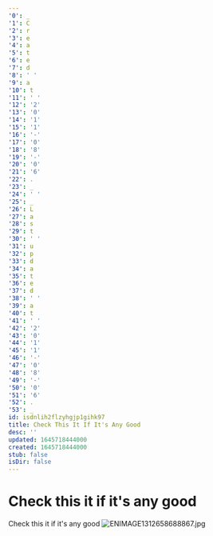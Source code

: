 ```yaml
---
'0': _
'1': C
'2': r
'3': e
'4': a
'5': t
'6': e
'7': d
'8': ' '
'9': a
'10': t
'11': ' '
'12': '2'
'13': '0'
'14': '1'
'15': '1'
'16': '-'
'17': '0'
'18': '8'
'19': '-'
'20': '0'
'21': '6'
'22': .
'23': _
'24': ' '
'25': _
'26': L
'27': a
'28': s
'29': t
'30': ' '
'31': u
'32': p
'33': d
'34': a
'35': t
'36': e
'37': d
'38': ' '
'39': a
'40': t
'41': ' '
'42': '2'
'43': '0'
'44': '1'
'45': '1'
'46': '-'
'47': '0'
'48': '8'
'49': '-'
'50': '0'
'51': '6'
'52': .
'53': _
id: isdnlih2flzyhgjp1gihk97
title: Check This It If It's Any Good
desc: ''
updated: 1645718444000
created: 1645718444000
stub: false
isDir: false
---
```


# Check this it if it's any good


Check this it if it's any good
![ENIMAGE1312658688867.jpg](./_resources/Check_this_it_if_it's_any_good.resources/ENIMAGE1312658688867.jpg)

